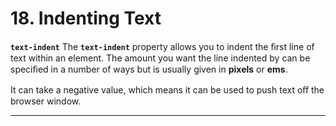 # 18. Indenting Text

**`text-indent`**
The **`text-indent`** property allows you to indent the ﬁrst line of text within an element. The amount you want the line indented by can be speciﬁed in a number of ways but is usually given in **pixels** or **ems**.

It can take a negative value, which means it can be used to push text oﬀ the browser window.

---
